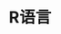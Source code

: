 ---
title: R语言
weight: 20
menu:
    sidebar:
        name: R语言
        identifier: R语言
        parent: 电脑技术
        weight: 20
---